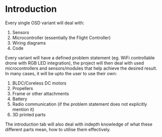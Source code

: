 # Introduction

Every single OSD variant will deal with:
1. Sensors
2. Microcontroller (essentially the Flight Controller)
3. Wiring diagrams
4. Code

Every variant will have a defined problem statement (eg. WiFi controllable drone with RGB LED integration), the project will then deal with used microcontrollers and sensors/modules that help achieve the desired result. In many cases, it will be upto the user to use their own:

1. BLDC/Coreless DC motors
2. Propellers
3. Frame or other attachments
4. Battery
5. Radio communication (if the problem statement does not explicitly mention it)
6. 3D printed parts

The introduction tab will also deal with indepth knowledge of what these different parts mean, how to utilise them effectively. 
